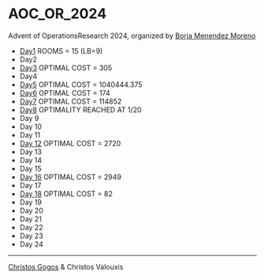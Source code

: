# AOC_OR_2024
Advent of OperationsResearch 2024, organized by [Borja Menendez Moreno](https://feasible.substack.com/)

* [Day1](./day1/README.md) ROOMS = 15 (LB=9) 
* Day2
* [Day3](./day3/README.md) OPTIMAL COST = 305 
* Day4
* [Day5](./day5/README.md) OPTIMAL COST = 1040444.375
* [Day6](./day6/README.md) OPTIMAL COST = 174
* [Day7](./day7/README.md) OPTIMAL COST = 114852
* [Day8](./day8/README.md) OPTIMALITY REACHED AT 1/20
* Day 9 
* Day 10
* Day 11
* [Day 12](./day12/README.md) OPTIMAL COST = 2720
* Day 13
* Day 14
* Day 15
* [Day 16](./day16/README.md) OPTIMAL COST = 2949
* Day 17
* [Day 18](./day18/README.md) OPTIMAL COST = 82
* Day 19
* Day 20
* Day 21
* Day 22
* Day 23
* Day 24

---
[Christos Gogos](https://www.linkedin.com/in/christos-gogos-07a75bb/) & Christos Valouxis